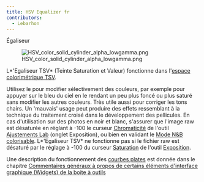 ```yaml
---
title: HSV Equalizer fr
contributors:
  - Lebarhon
---
```


<div class="pagetitle">

Égaliseur

</div>

<figure>
<img src="/images/HSV_color_solid_cylinder_alpha_lowgamma.png"
title="HSV_color_solid_cylinder_alpha_lowgamma.png" />
<figcaption>HSV_color_solid_cylinder_alpha_lowgamma.png</figcaption>
</figure>

L*'Egaliseur TSV* (Teinte Saturation et Valeur) fonctionne dans
l'[espace colorimétrique
TSV](https://fr.wikipedia.org/wiki/Teinte_saturation_lumi%C3%A8re).

Utilisez le pour modifier sélectivement des couleurs, par exemple pour
appuyer sur le bleu du ciel en le rendant un peu plus foncé ou plus
saturé sans modifier les autres couleurs. Très utile aussi pour corriger
les tons chairs. Un 'mauvais' usage peut produire des effets ressemblant
à la technique du traitement croisé dans le développement des
pellicules. En cas d'utilisation sur des photos en noir et blanc,
s'assurer que l'image raw est désaturée en réglant à -100 le curseur
[Chromaticité](Lab_Adjustments/fr#Chromaticité.md) de l'outil
[Ajustements Lab](Lab_Adjustments/fr.md) (onglet Exposition), ou
bien en validant le [Mode N&B
colorisable](Black-and-White/fr.md). L*'Egaliseur TSV* ne
fonctionne pas si le fichier raw est désaturé par le réglage à -100 du
curseur [Saturation](Exposure/fr#Saturation.md) de l'outil
[Exposition](Exposure/fr.md).

Une description du fonctionnement des [courbes
plates](General_Comments_About_Some_Toolbox_Widgets/fr#La_Courbe_Plate.md)
est donnée dans le chapitre [Commentaires généraux à propos de certains
éléments d'interface graphique (Widgets) de la boite à
outils](General_Comments_About_Some_Toolbox_Widgets/fr.md)

